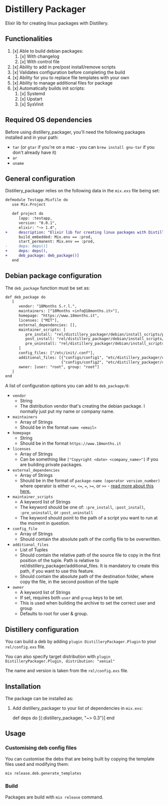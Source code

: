 # Distillery Packager

Elixir lib for creating linux packages with Distillery.

## Functionalities

 1. [x] Able to build debian packages:
     1. [x] With changelog
     2. [x] With control file
 2. [x] Ability to add in pre/post install/remove scripts
 3. [x] Validates configuration before completing the build
 4. [x] Ability for you to replace file templates with your own
 5. [x] Ability to manage additional files for package
 6. [x] Automatically builds init scripts:
     1. [x] Systemd
     2. [x] Upstart
     3. [x] SysVinit

## Required OS dependencies

Before using distillery_packager, you'll need the following packages installed and in your path:

 - `tar` (or `gtar` if you're on a mac - you can `brew install gnu-tar` if you don't already have it)
 - `ar`
 - `uname`

## General configuration

Distillery_packager relies on the following data in the `mix.exs` file being set:

```diff
defmodule Testapp.Mixfile do
   use Mix.Project

   def project do
      [app: :testapp,
      version: "0.0.1",
      elixir: "~> 1.4",
+     description: "Elixir lib for creating linux packages with Distillery",
      build_embedded: Mix.env == :prod,
      start_permanent: Mix.env == :prod,
-     deps: deps()]
+     deps: deps(),
+     deb_package: deb_package()]
   end
```

## Debian package configuration

The `deb_package` function must be set as:

```diff
def deb_package do
   [
      vendor: "18Months S.r.l.",
      maintainers: ["18Months <info@18months.it>"],
      homepage: "https://www.18months.it",
      licenses: ["MIT"],
      external_dependencies: [],
      maintainer_scripts: [
         pre_install: "rel/distillery_packager/debian/install_scripts/pre_install.sh",
         post_install: "rel/distillery_packager/debian/install_scripts/post_install.sh",
         pre_uninstall: "rel/distillery_packager/debian/install_scripts/pre_uninstall.sh"
      ]
      config_files: ["/etc/init/.conf"],
      additional_files: [{"configs/config1", "etc/distillery_packager/config/"},
                         {"configs/config2", "etc/distillery_packager/config/"}]
      owner: [user: "root", group: "root"]
   ]
end
```

A list of configuration options you can add to `deb_package/0`:

 - `vendor`
   - String
   - The distribution vendor that's creating the debian package. I normally just put my name or company name.
 - `maintainers`
   - Array of Strings
   - Should be in the format `name <email>`
 - `homepage`
   - String
   - Should be in the format `https://www.18months.it`
 - `licenses`
   - Array of Strings
   - Can be something like `["Copyright <date> <company_name>"]` if you are building private packages.
 - `external_dependencies`
   - Array of Strings
   - Should be in the format of `package-name (operator version_number)` where operator is either `<<`, `<=`, `=`, `>=`, or `>>` - [read more about this here.][1]
 - `maintainer_scripts`
   - A keyword list of Strings
   - The keyword should be one of: `:pre_install`, `:post_install`, `:pre_uninstall`, or `:post_uninstall`
   - The keyword should point to the path of a script you want to run at the moment in question.
 - `config_file`
   - Array of Strings
   - Should contain the absolute path of the config file to be overwritten.
 - `additional_files`
   - List of Tuples
   - Should contain the relative path of the source file to copy in the first position of the tuple. Path is relative to rel/distillery_packager/additional_files. It is mandatory to create this path, if you want to use this feature.
   - Should contain the absolute path of the destination folder, where copy the file, in the second position of the tuple
 - `owner`
   - A keyword list of Strings
   - If set, requires both `user` and `group` keys to be set.
   - This is used when building the archive to set the correct user and group
   - Defaults to root for user & group.

## Distillery configuration

You can build a deb by adding `plugin DistilleryPackager.Plugin` to your `rel/config.exs` file.

You can also specify target distribution with `plugin DistilleryPackager.Plugin, distribution: "xenial"`

The name and version is taken from the `rel/config.exs` file.

## Installation

The package can be installed as:

  1. Add distillery_packager to your list of dependencies in `mix.exs`:

        def deps do
          [{:distillery_packager, "~> 0.3"}]
        end

## Usage

### Customising deb config files

You can customise the debs that are being built by copying the template files used and modifying them:

```bash
mix release.deb.generate_templates
```

### Build

Packages are build with `mix release` command.


[1]:https://www.debian.org/doc/manuals/maint-guide/dreq.en.html#control
